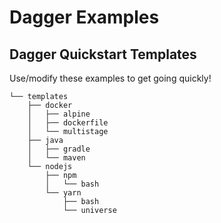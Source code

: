 # Dagger Examples

## Dagger Quickstart Templates
Use/modify these examples to get going quickly!

```
└── templates
    ├── docker
    │   ├── alpine
    │   ├── dockerfile
    │   └── multistage
    ├── java
    │   ├── gradle
    │   └── maven
    └── nodejs
        ├── npm
        │   └── bash
        └── yarn
            ├── bash
            └── universe
```
